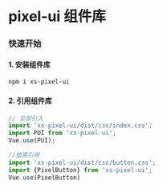 # pixel-ui 组件库

### 快速开始

#### 1. 安装组件库

```
npm i xs-pixel-ui
```

#### 2. 引用组件库

```javascript
// 全部引入
import 'xs-pixel-ui/dist/css/index.css';
import PUI from 'xs-pixel-ui';
Vue.use(PUI);

//按需引用
import 'xs-pixel-ui/dist/css/button.css';
import {PixelButton} from 'xs-pixel-ui';
Vue.use(PixelButton)

```


